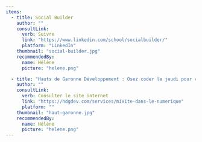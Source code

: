 ```yaml
---
items:
  - title: Social Builder
    author: ""
    consultLink:
      verb: Suivre
      link: "https://www.linkedin.com/school/socialbuilder/"
      platform: "LinkedIn"
    thumbnail: "social-builder.jpg"
    recommendedBy:
      name: Hélène
      picture: "helene.png"

  - title: "Hauts de Garonne Développement : Osez coder le jeudi pour changer de vie !"
    author: ""
    consultLink:
      verb: Consulter le site internet
      link: "https://hdgdev.com/services/mixite-dans-le-numerique"
      platform: ""
    thumbnail: "haut-garonne.jpg"
    recommendedBy:
      name: Hélène
      picture: "helene.png"
---
```

